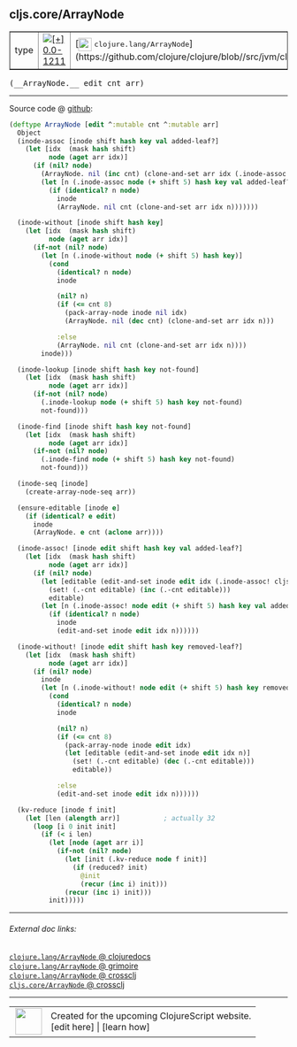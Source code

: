 ## cljs.core/ArrayNode



 <table border="1">
<tr>
<td>type</td>
<td><a href="https://github.com/cljsinfo/cljs-api-docs/tree/0.0-1211"><img valign="middle" alt="[+] 0.0-1211" title="Added in 0.0-1211" src="https://img.shields.io/badge/+-0.0--1211-lightgrey.svg"></a> </td>
<td>
[<img height="24px" valign="middle" src="http://i.imgur.com/1GjPKvB.png"> <samp>clojure.lang/ArrayNode</samp>](https://github.com/clojure/clojure/blob//src/jvm/clojure/lang/PersistentHashMap.java)
</td>
</tr>
</table>


 <samp>
(__ArrayNode.__ edit cnt arr)<br>
</samp>

---







Source code @ [github](https://github.com/clojure/clojurescript/blob/r2277/src/cljs/cljs/core.cljs#L5043-L5138):

```clj
(deftype ArrayNode [edit ^:mutable cnt ^:mutable arr]
  Object
  (inode-assoc [inode shift hash key val added-leaf?]
    (let [idx  (mask hash shift)
          node (aget arr idx)]
      (if (nil? node)
        (ArrayNode. nil (inc cnt) (clone-and-set arr idx (.inode-assoc cljs.core.BitmapIndexedNode.EMPTY (+ shift 5) hash key val added-leaf?)))
        (let [n (.inode-assoc node (+ shift 5) hash key val added-leaf?)]
          (if (identical? n node)
            inode
            (ArrayNode. nil cnt (clone-and-set arr idx n)))))))

  (inode-without [inode shift hash key]
    (let [idx  (mask hash shift)
          node (aget arr idx)]
      (if-not (nil? node)
        (let [n (.inode-without node (+ shift 5) hash key)]
          (cond
            (identical? n node)
            inode

            (nil? n)
            (if (<= cnt 8)
              (pack-array-node inode nil idx)
              (ArrayNode. nil (dec cnt) (clone-and-set arr idx n)))

            :else
            (ArrayNode. nil cnt (clone-and-set arr idx n))))
        inode)))

  (inode-lookup [inode shift hash key not-found]
    (let [idx  (mask hash shift)
          node (aget arr idx)]
      (if-not (nil? node)
        (.inode-lookup node (+ shift 5) hash key not-found)
        not-found)))

  (inode-find [inode shift hash key not-found]
    (let [idx  (mask hash shift)
          node (aget arr idx)]
      (if-not (nil? node)
        (.inode-find node (+ shift 5) hash key not-found)
        not-found)))

  (inode-seq [inode]
    (create-array-node-seq arr))

  (ensure-editable [inode e]
    (if (identical? e edit)
      inode
      (ArrayNode. e cnt (aclone arr))))

  (inode-assoc! [inode edit shift hash key val added-leaf?]
    (let [idx  (mask hash shift)
          node (aget arr idx)]
      (if (nil? node)
        (let [editable (edit-and-set inode edit idx (.inode-assoc! cljs.core.BitmapIndexedNode.EMPTY edit (+ shift 5) hash key val added-leaf?))]
          (set! (.-cnt editable) (inc (.-cnt editable)))
          editable)
        (let [n (.inode-assoc! node edit (+ shift 5) hash key val added-leaf?)]
          (if (identical? n node)
            inode
            (edit-and-set inode edit idx n))))))

  (inode-without! [inode edit shift hash key removed-leaf?]
    (let [idx  (mask hash shift)
          node (aget arr idx)]
      (if (nil? node)
        inode
        (let [n (.inode-without! node edit (+ shift 5) hash key removed-leaf?)]
          (cond
            (identical? n node)
            inode

            (nil? n)
            (if (<= cnt 8)
              (pack-array-node inode edit idx)
              (let [editable (edit-and-set inode edit idx n)]
                (set! (.-cnt editable) (dec (.-cnt editable)))
                editable))

            :else
            (edit-and-set inode edit idx n))))))

  (kv-reduce [inode f init]
    (let [len (alength arr)]           ; actually 32
      (loop [i 0 init init]
        (if (< i len)
          (let [node (aget arr i)]
            (if-not (nil? node)
              (let [init (.kv-reduce node f init)]
                (if (reduced? init)
                  @init
                  (recur (inc i) init)))
              (recur (inc i) init)))
          init)))))
```

<!--
Repo - tag - source tree - lines:

 <pre>
clojurescript @ r2277
└── src
    └── cljs
        └── cljs
            └── <ins>[core.cljs:5043-5138](https://github.com/clojure/clojurescript/blob/r2277/src/cljs/cljs/core.cljs#L5043-L5138)</ins>
</pre>

-->

---



###### External doc links:

[`clojure.lang/ArrayNode` @ clojuredocs](http://clojuredocs.org/clojure.lang/ArrayNode)<br>
[`clojure.lang/ArrayNode` @ grimoire](http://conj.io/store/v1/org.clojure/clojure/1.7.0-beta3/clj/clojure.lang/ArrayNode/)<br>
[`clojure.lang/ArrayNode` @ crossclj](http://crossclj.info/fun/clojure.lang/ArrayNode.html)<br>
[`cljs.core/ArrayNode` @ crossclj](http://crossclj.info/fun/cljs.core.cljs/ArrayNode.html)<br>

---

 <table>
<tr><td>
<img valign="middle" align="right" width="48px" src="http://i.imgur.com/Hi20huC.png">
</td><td>
Created for the upcoming ClojureScript website.<br>
[edit here] | [learn how]
</td></tr></table>

[edit here]:https://github.com/cljsinfo/cljs-api-docs/blob/master/cljsdoc/cljs.core_ArrayNode.cljsdoc
[learn how]:https://github.com/cljsinfo/cljs-api-docs/wiki/cljsdoc-files

<!--

This information was too distracting to show to readers, but I'll leave it
commented here since it is helpful to:

- pretty-print the data used to generate this document
- and show how to retrieve that data



The API data for this symbol:

```clj
{:ns "cljs.core",
 :name "ArrayNode",
 :signature ["[edit cnt arr]"],
 :history [["+" "0.0-1211"]],
 :type "type",
 :full-name-encode "cljs.core_ArrayNode",
 :source {:code "(deftype ArrayNode [edit ^:mutable cnt ^:mutable arr]\n  Object\n  (inode-assoc [inode shift hash key val added-leaf?]\n    (let [idx  (mask hash shift)\n          node (aget arr idx)]\n      (if (nil? node)\n        (ArrayNode. nil (inc cnt) (clone-and-set arr idx (.inode-assoc cljs.core.BitmapIndexedNode.EMPTY (+ shift 5) hash key val added-leaf?)))\n        (let [n (.inode-assoc node (+ shift 5) hash key val added-leaf?)]\n          (if (identical? n node)\n            inode\n            (ArrayNode. nil cnt (clone-and-set arr idx n)))))))\n\n  (inode-without [inode shift hash key]\n    (let [idx  (mask hash shift)\n          node (aget arr idx)]\n      (if-not (nil? node)\n        (let [n (.inode-without node (+ shift 5) hash key)]\n          (cond\n            (identical? n node)\n            inode\n\n            (nil? n)\n            (if (<= cnt 8)\n              (pack-array-node inode nil idx)\n              (ArrayNode. nil (dec cnt) (clone-and-set arr idx n)))\n\n            :else\n            (ArrayNode. nil cnt (clone-and-set arr idx n))))\n        inode)))\n\n  (inode-lookup [inode shift hash key not-found]\n    (let [idx  (mask hash shift)\n          node (aget arr idx)]\n      (if-not (nil? node)\n        (.inode-lookup node (+ shift 5) hash key not-found)\n        not-found)))\n\n  (inode-find [inode shift hash key not-found]\n    (let [idx  (mask hash shift)\n          node (aget arr idx)]\n      (if-not (nil? node)\n        (.inode-find node (+ shift 5) hash key not-found)\n        not-found)))\n\n  (inode-seq [inode]\n    (create-array-node-seq arr))\n\n  (ensure-editable [inode e]\n    (if (identical? e edit)\n      inode\n      (ArrayNode. e cnt (aclone arr))))\n\n  (inode-assoc! [inode edit shift hash key val added-leaf?]\n    (let [idx  (mask hash shift)\n          node (aget arr idx)]\n      (if (nil? node)\n        (let [editable (edit-and-set inode edit idx (.inode-assoc! cljs.core.BitmapIndexedNode.EMPTY edit (+ shift 5) hash key val added-leaf?))]\n          (set! (.-cnt editable) (inc (.-cnt editable)))\n          editable)\n        (let [n (.inode-assoc! node edit (+ shift 5) hash key val added-leaf?)]\n          (if (identical? n node)\n            inode\n            (edit-and-set inode edit idx n))))))\n\n  (inode-without! [inode edit shift hash key removed-leaf?]\n    (let [idx  (mask hash shift)\n          node (aget arr idx)]\n      (if (nil? node)\n        inode\n        (let [n (.inode-without! node edit (+ shift 5) hash key removed-leaf?)]\n          (cond\n            (identical? n node)\n            inode\n\n            (nil? n)\n            (if (<= cnt 8)\n              (pack-array-node inode edit idx)\n              (let [editable (edit-and-set inode edit idx n)]\n                (set! (.-cnt editable) (dec (.-cnt editable)))\n                editable))\n\n            :else\n            (edit-and-set inode edit idx n))))))\n\n  (kv-reduce [inode f init]\n    (let [len (alength arr)]           ; actually 32\n      (loop [i 0 init init]\n        (if (< i len)\n          (let [node (aget arr i)]\n            (if-not (nil? node)\n              (let [init (.kv-reduce node f init)]\n                (if (reduced? init)\n                  @init\n                  (recur (inc i) init)))\n              (recur (inc i) init)))\n          init)))))",
          :title "Source code",
          :repo "clojurescript",
          :tag "r2277",
          :filename "src/cljs/cljs/core.cljs",
          :lines [5043 5138]},
 :full-name "cljs.core/ArrayNode",
 :clj-symbol "clojure.lang/ArrayNode"}

```

Retrieve the API data for this symbol:

```clj
;; from Clojure REPL
(require '[clojure.edn :as edn])
(-> (slurp "https://raw.githubusercontent.com/cljsinfo/cljs-api-docs/catalog/cljs-api.edn")
    (edn/read-string)
    (get-in [:symbols "cljs.core/ArrayNode"]))
```

-->
